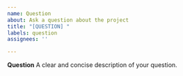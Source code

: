 ```yaml
---
name: Question
about: Ask a question about the project
title: "[QUESTION] "
labels: question
assignees: ''

---
```


**Question**
A clear and concise description of your question. 